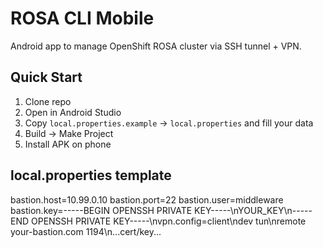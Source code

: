 # ROSA CLI Mobile

Android app to manage OpenShift ROSA cluster via SSH tunnel + VPN.

## Quick Start

1. Clone repo
2. Open in Android Studio
3. Copy `local.properties.example` → `local.properties` and fill your data
4. Build → Make Project
5. Install APK on phone

## local.properties template

bastion.host=10.99.0.10
bastion.port=22
bastion.user=middleware
bastion.key=-----BEGIN OPENSSH PRIVATE KEY-----\nYOUR_KEY\n-----END OPENSSH PRIVATE KEY-----\nvpn.config=client\ndev tun\nremote your-bastion.com 1194\n...cert/key...
